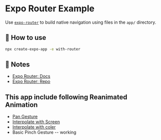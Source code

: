 # Expo Router Example

Use [`expo-router`](https://expo.github.io/router) to build native navigation using files in the `app/` directory.

## 🚀 How to use

```sh
npx create-expo-app -e with-router
```

## 📝 Notes

- [Expo Router: Docs](https://expo.github.io/router)
- [Expo Router: Repo](https://github.com/expo/router)

## This app include following Reanimated Animation
- [Pan Gesture](./app/animation/PanGesture/index.jsx)
- [Interpolate with Screen](./app/animation/InterPolateWithScreen/index.jsx)
- [Interpolate with coler](./app/animation/InterpolateColor/index.jsx)
- Basic Pinch Gesture -- working  